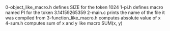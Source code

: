 0-object_like_macro.h defines SIZE for the token 1024
1-pi.h defines macro named PI for the token 3.14159265359
2-main.c prints the name of the file it was compiled from
3-function_like_macro.h computes absolute value of x
4-sum.h computes sum of x and y like macro SUM(x, y)

